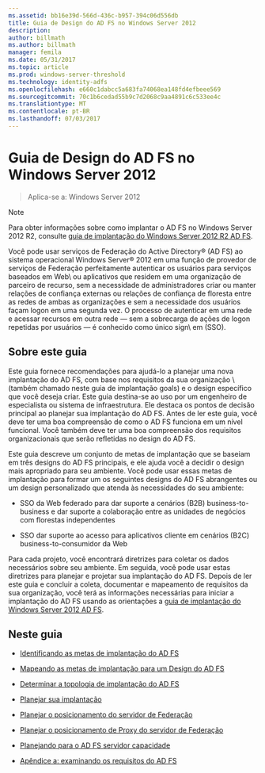 ```yaml
---
ms.assetid: bb16e39d-566d-436c-b957-394c06d556db
title: Guia de Design do AD FS no Windows Server 2012
description: 
author: billmath
ms.author: billmath
manager: femila
ms.date: 05/31/2017
ms.topic: article
ms.prod: windows-server-threshold
ms.technology: identity-adfs
ms.openlocfilehash: e660c1dabcc5a683fa74068ea148fd4efbeee569
ms.sourcegitcommit: 70c1b6cedad55b9c7d2068c9aa4891c6c533ee4c
ms.translationtype: MT
ms.contentlocale: pt-BR
ms.lasthandoff: 07/03/2017
---
```

# <a name="ad-fs-design-guide-in-windows-server-2012"></a>Guia de Design do AD FS no Windows Server 2012

>Aplica-se a: Windows Server 2012
  
> [!NOTE]  
> Para obter informações sobre como implantar o AD FS no Windows Server 2012 R2, consulte [guia de implantação do Windows Server 2012 R2 AD FS](../../ad-fs/deployment/Windows-Server-2012-R2-AD-FS-Deployment-Guide.md).  
  
Você pode usar serviços de Federação do Active Directory® \(AD FS\) ao sistema operacional Windows Server® 2012 em uma função de provedor de serviços de Federação perfeitamente autenticar os usuários para serviços baseados em Web\ ou aplicativos que residem em uma organização de parceiro de recurso, sem a necessidade de administradores criar ou manter relações de confiança externas ou relações de confiança de floresta entre as redes de ambas as organizações e sem a necessidade dos usuários façam logon em uma segunda vez. O processo de autenticar em uma rede e acessar recursos em outra rede — sem a sobrecarga de ações de logon repetidas por usuários — é conhecido como único sign\ em \(SSO\).  
  
## <a name="about-this-guide"></a>Sobre este guia  
Este guia fornece recomendações para ajudá-lo a planejar uma nova implantação do AD FS, com base nos requisitos da sua organização \ (também chamado neste guia de implantação goals\) e o design específico que você deseja criar. Este guia destina-se ao uso por um engenheiro de especialista ou sistema de infraestrutura. Ele destaca os pontos de decisão principal ao planejar sua implantação do AD FS. Antes de ler este guia, você deve ter uma boa compreensão de como o AD FS funciona em um nível funcional. Você também deve ter uma boa compreensão dos requisitos organizacionais que serão refletidas no design do AD FS.  
  
Este guia descreve um conjunto de metas de implantação que se baseiam em três designs do AD FS principais, e ele ajuda você a decidir o design mais apropriado para seu ambiente. Você pode usar essas metas de implantação para formar um os seguintes designs do AD FS abrangentes ou um design personalizado que atenda às necessidades do seu ambiente:  
  
-   SSO da Web federado para dar suporte a cenários \(B2B\) business\-to\-business e dar suporte a colaboração entre as unidades de negócios com florestas independentes  
  
-   SSO dar suporte ao acesso para aplicativos cliente em cenários \(B2C\) business\-to\-consumidor da Web  
  
Para cada projeto, você encontrará diretrizes para coletar os dados necessários sobre seu ambiente. Em seguida, você pode usar estas diretrizes para planejar e projetar sua implantação do AD FS. Depois de ler este guia e concluir a coleta, documentar e mapeamento de requisitos da sua organização, você terá as informações necessárias para iniciar a implantação do AD FS usando as orientações a [guia de implantação do Windows Server 2012 AD FS](../../ad-fs/deployment/Windows-Server-2012-AD-FS-Deployment-Guide.md).  
  
## <a name="in-this-guide"></a>Neste guia  
  
-   [Identificando as metas de implantação do AD FS](Identifying-Your-AD-FS-Deployment-Goals.md)  
  
-   [Mapeando as metas de implantação para um Design do AD FS](Mapping-Your-Deployment-Goals-to-an-AD-FS-Design.md)  
  
-   [Determinar a topologia de implantação do AD FS](Determine-Your-AD-FS-Deployment-Topology.md)  
  
-   [Planejar sua implantação](Planning-Your-Deployment.md)  
  
-   [Planejar o posicionamento do servidor de Federação](Planning-Federation-Server-Placement.md)  
  
-   [Planejar o posicionamento de Proxy do servidor de Federação](Planning-Federation-Server-Proxy-Placement.md)  
  
-   [Planejando para o AD FS servidor capacidade](Planning-for-AD-FS-Server-Capacity.md)  
  
-   [Apêndice a: examinando os requisitos do AD FS](Appendix-A--Reviewing-AD-FS-Requirements.md)  
  

